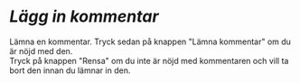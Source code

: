 *Lägg in kommentar*
==================

Lämna en kommentar. Tryck sedan på knappen "Lämna kommentar" om du är nöjd
med den.<br />
Tryck på knappen "Rensa" om du inte är nöjd med kommentaren och
vill ta bort den innan du lämnar in den.<br />
